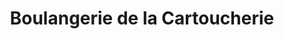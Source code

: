 ---
title: "Boulangerie de la Cartoucherie"
url: /toulouse/boulangerie-de-la-cartoucherie/
shop: Bäckerei
---